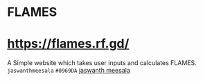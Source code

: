 # FLAMES
# https://flames.rf.gd/
A Simple website which takes user inputs and calculates FLAMES.
`jaswanthmeesala`
`#0969DA`
[jaswanth meesala](https://github.com/jaswanthmeesala)
